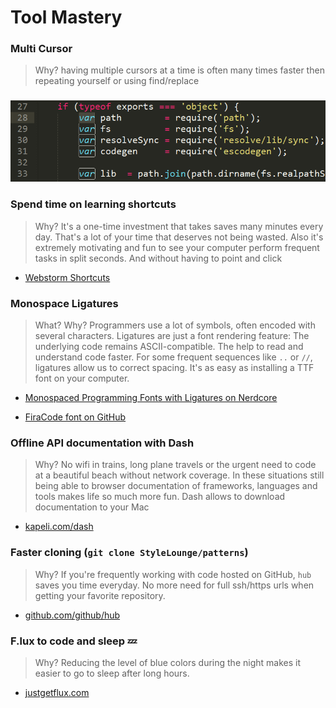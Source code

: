 # Tool Mastery

### Multi Cursor

> Why? having multiple cursors at a time is often many times faster then repeating yourself or using find/replace

### ![](/assets/multi-cursor.gif)

### Spend time on learning shortcuts

> Why? It's a one-time investment that takes saves many minutes every day. That's a lot of your time that deserves not being wasted. Also it's extremely motivating and fun to see your computer perform frequent tasks in split seconds. And without having to point and click

* [Webstorm Shortcuts](https://blog.jetbrains.com/webstorm/2015/06/10-webstorm-shortcuts-you-need-to-know/)

### Monospace Ligatures

> What? Why? Programmers use a lot of symbols, often encoded with several characters. Ligatures are just a font rendering feature: The underlying code remains ASCII-compatible. The help to read and understand code faster. For some frequent sequences like `..` or `//`, ligatures allow us to correct spacing. It's as easy as installing a TTF font on your computer.

* [Monospaced Programming Fonts with Ligatures on Nerdcore](http://www.nerdcore.de/2017/07/26/monospaced-programming-fonts-with-ligatures/)

* [FiraCode font on GitHub](https://github.com/tonsky/FiraCode)

### Offline API documentation with Dash

> Why? No wifi in trains, long plane travels or the urgent need to code at a beautiful beach without network coverage. In these situations still being able to browser documentation of frameworks, languages and tools makes life so much more fun. Dash allows to download documentation to your Mac

* [kapeli.com/dash](https://kapeli.com/dash#docsets)

### Faster cloning \(`git clone StyleLounge/patterns`\)

> Why? If you're frequently working with code hosted on GitHub, `hub` saves you time everyday. No more need for full ssh/https urls when getting your favorite repository.

* [github.com/github/hub](http://github.com/github/hub)

### F.lux to code and sleep 💤

> Why? Reducing the level of blue colors during the night makes it easier to go to sleep after long hours.

* [justgetflux.com](https://justgetflux.com/)




